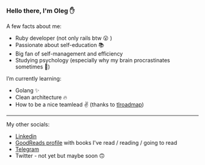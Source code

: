 ### Hello there, I'm Oleg ✋

A few facts about me:
- Ruby developer (not only rails btw :open_mouth: )
- Passionate about self-education :books:
- Big fan of self-management and efficiency
- Studying psychology (especially why my brain procrastinates sometimes 🤷)


I’m currently learning:
- Golang ✨
- Clean architecture 🔥
- How to be a nice teamlead :v: (thanks to [tlroadmap](https://github.com/tlbootcamp/tlroadmap))

---
My other socials:
- [Linkedin](https://www.linkedin.com/in/koilas/)
- [GoodReads profile](https://www.goodreads.com/user/show/99827775-oleg-tolmashov) with books I've read / reading / going to read
- [Telegram](https://t.me/koilas)
- Twitter - not yet but maybe soon 🙃
